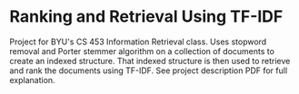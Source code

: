 # Ranking and Retrieval Using TF-IDF
Project for BYU's CS 453 Information Retrieval class. Uses stopword removal and Porter stemmer algorithm on a collection of documents to create an indexed structure. That indexed structure is then used to retrieve and rank the documents using TF-IDF. See project description PDF for full explanation.
